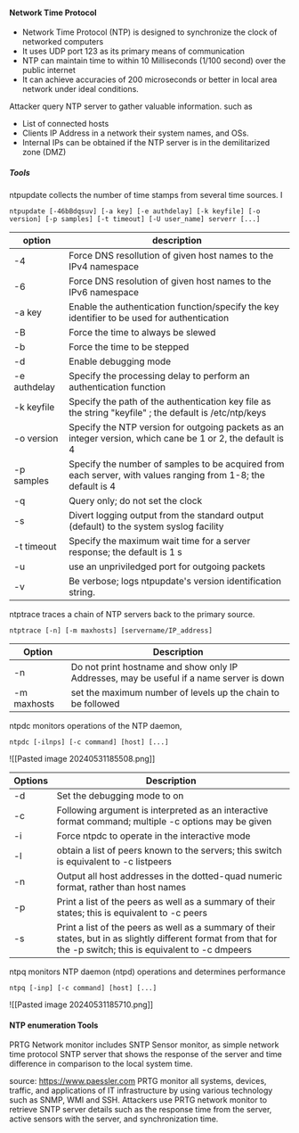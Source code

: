 
#### Network Time Protocol
- Network Time Protocol (NTP) is designed to synchronize the clock of networked computers
- It uses UDP port 123 as its primary means of communication
- NTP can maintain time to within 10 Milliseconds (1/100 second) over the public internet
- It can achieve accuracies of 200 microseconds or better in local area network under ideal conditions.

Attacker query NTP server to gather valuable information. such as 
- List of connected hosts
- Clients IP Address in a network their system names, and OSs.
- Internal IPs can be obtained if the NTP server is in the demilitarized zone (DMZ)

##### Tools

ntpupdate collects the number of time stamps from several time sources. I
```
ntpupdate [-46bBdqsuv] [-a key] [-e authdelay] [-k keyfile] [-o version] [-p samples] [-t timeout] [-U user_name] serverr [...]
```

| option       | description                                                                                                   |
| ------------ | ------------------------------------------------------------------------------------------------------------- |
| -4           | Force DNS resollution of given host names to the IPv4 namespace                                               |
| -6           | Force DNS resolution of given host names to the IPv6 namespace                                                |
| -a key       | Enable the authentication function/specify the key identifier to be used for authentication                   |
| -B           | Force the time to always be slewed                                                                            |
| -b           | Force the time to be stepped                                                                                  |
| -d           | Enable debugging mode                                                                                         |
| -e authdelay | Specify the processing delay to perform an authentication function                                            |
| -k keyfile   | Specify the path of the authentication key file as the string "keyfile" ; the default is /etc/ntp/keys        |
| -o version   | Specify the NTP version for outgoing packets as an integer version, which cane be 1 or 2, the default is 4    |
| -p samples   | Specify the number of samples to be acquired from each server, with values ranging from 1-8; the default is 4 |
| -q           | Query only; do not set the clock                                                                              |
| -s           | Divert logging output from the standard output (default) to the system syslog facility                        |
| -t timeout   | Specify the maximum wait time for a server response; the default is 1 s                                       |
| -u           | use an unpriviledged port for outgoing packets                                                                |
| -v           | Be verbose; logs ntpupdate's version identification string.                                                   |


ntptrace traces a chain of NTP servers back to the primary source.
```
ntptrace [-n] [-m maxhosts] [servername/IP_address]
```

| Option      | Description                                                                              |
| ----------- | ---------------------------------------------------------------------------------------- |
| -n          | Do not print hostname and show only IP Addresses, may be useful if a name server is down |
| -m maxhosts | set the maximum number of levels up the chain to be followed                             |


ntpdc monitors operations of the NTP daemon,
```
ntpdc [-ilnps] [-c command] [host] [...]
```
![[Pasted image 20240531185508.png]]

| Options | Description                                                                                                                                                       |
| ------- | ----------------------------------------------------------------------------------------------------------------------------------------------------------------- |
| -d      | Set the debugging mode to on                                                                                                                                      |
| -c      | Following argument is interpreted as an interactive format command; multiple -c options may be given                                                              |
| -i      | Force ntpdc to operate in the interactive mode                                                                                                                    |
| -l      | obtain a list of peers known to the servers; this switch is equivalent to -c listpeers                                                                            |
| -n      | Output all host addresses in the dotted-quad numeric format, rather than host names                                                                               |
| -p      | Print a list of the peers as well as a summary of their states; this is equivalent to -c peers                                                                    |
| -s      | Print a list of the peers as well as a summary of their states, but in as slightly different format from that for the -p switch; this is equivalent to -c dmpeers |



ntpq monitors NTP daemon (ntpd) operations and determines performance
```
ntpq [-inp] [-c command] [host] [...]
```

![[Pasted image 20240531185710.png]]


#### NTP enumeration Tools

PRTG Network monitor includes SNTP Sensor monitor, as simple network time protocol SNTP server that shows the response of the server and time difference in comparison to the local system time.

source: https://www.paessler.com
PRTG monitor all systems, devices, traffic, and applications of IT infrastructure by using various technology such as SNMP, WMI and SSH. Attackers use PRTG network monitor to retrieve SNTP server details such as the response time from the server, active sensors with the server, and synchronization time.

